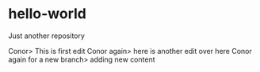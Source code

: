 # hello-world
Just another repository

Conor> This is first edit
Conor again> here is another edit over here
Conor again for a new branch> adding new content
